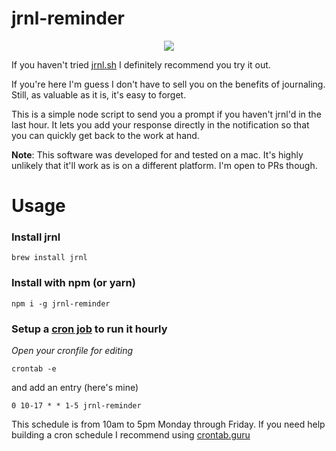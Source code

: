# jrnl-reminder

<p align="center">
  <image src="https://user-images.githubusercontent.com/3087225/58364951-67964a00-7e8a-11e9-93b4-233b526844ee.gif">
</p>

If you haven't tried [jrnl.sh](http://jrnl.sh/) I definitely recommend you try it out.

If you're here I'm guess I don't have to sell you on the benefits of journaling. Still, as valuable as it is,
it's easy to forget.

This is a simple node script to send you a prompt if you haven't jrnl'd in the last hour. It lets you add your
response directly in the notification so that you can quickly get back to the work at hand.

**Note**: This software was developed for and tested on a mac. It's highly unlikely that it'll work as is on a different platform. I'm open to PRs though.

# Usage

### Install jrnl

```
brew install jrnl
```

### Install with npm (or yarn)

```
npm i -g jrnl-reminder
```

### Setup a [cron job](https://www.youtube.com/watch?v=QZJ1drMQz1A) to run it hourly

_Open your cronfile for editing_

```
crontab -e
```

and add an entry (here's mine)

```cron
0 10-17 * * 1-5 jrnl-reminder
```

This schedule is from 10am to 5pm Monday through Friday. If you need help building a cron schedule
I recommend using [crontab.guru](https://crontab.guru/)
